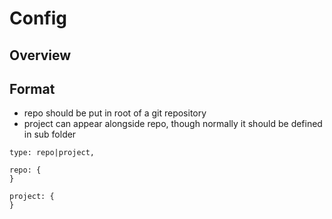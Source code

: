 # Config

## Overview

## Format

- repo should be put in root of a git repository
- project can appear alongside repo, though normally it should be defined in sub folder

```rcl
type: repo|project,

repo: {
}

project: {
}
```
